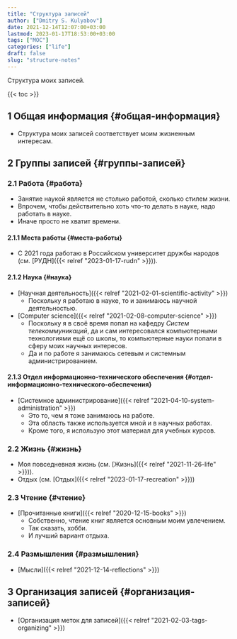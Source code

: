 ```yaml
---
title: "Структура записей"
author: ["Dmitry S. Kulyabov"]
date: 2021-12-14T12:07:00+03:00
lastmod: 2023-01-17T18:53:00+03:00
tags: ["MOC"]
categories: ["life"]
draft: false
slug: "structure-notes"
---
```


Структура моих записей.

<!--more-->

{{< toc >}}


## <span class="section-num">1</span> Общая информация {#общая-информация}

-   Структура моих записей соответствует моим жизненным интересам.


## <span class="section-num">2</span> Группы записей {#группы-записей}


### <span class="section-num">2.1</span> Работа {#работа}

-   Занятие наукой является не столько работой, сколько стилем жизни.
-   Впрочем, чтобы действительно хоть что-то делать в науке, надо работать в науке.
-   Иначе просто не хватит времени.


#### <span class="section-num">2.1.1</span> Места работы {#места-работы}

-   С 2021 года работаю в Российском университет дружбы народов (см. [РУДН]({{< relref "2023-01-17-rudn" >}})).


#### <span class="section-num">2.1.2</span> Наука {#наука}

-   [Научная деятельность]({{< relref "2021-02-01-scientific-activity" >}})
    -   Поскольку я работаю в науке, то и занимаюсь научной деятельностью.
-   [Computer science]({{< relref "2021-02-08-computer-science" >}})
    -   Поскольку я в своё время попал на кафедру _Систем телекоммуникаций_, да и сам интересовался компьютерными технологиями ещё со школы, то компьютерные науки попали в сферу моих научных интересов.
    -   Да и по работе я занимаюсь сетевым и системным администрированием.


#### <span class="section-num">2.1.3</span> Отдел информационно-технического обеспечения {#отдел-информационно-технического-обеспечения}

-   [Системное администрирование]({{< relref "2021-04-10-system-administration" >}})
    -   Это то, чем я тоже занимаюсь на работе.
    -   Эта область также используется мной и в научных работах.
    -   Кроме того, я использую этот материал для учебных курсов.


### <span class="section-num">2.2</span> Жизнь {#жизнь}

-   Моя повседневная жизнь (см. [Жизнь]({{< relref "2021-11-26-life" >}})).
-   Отдых (см. [Отдых]({{< relref "2023-01-17-recreation" >}}))


### <span class="section-num">2.3</span> Чтение {#чтение}

-   [Прочитанные книги]({{< relref "2020-12-15-books" >}})
    -   Собственно, чтение книг является основным моим увлечением.
    -   Так сказать, хобби.
    -   И лучший вариант отдыха.


### <span class="section-num">2.4</span> Размышления {#размышления}

-   [Мысли]({{< relref "2021-12-14-reflections" >}})


## <span class="section-num">3</span> Организация записей {#организация-записей}

-   [Организация меток для записей]({{< relref "2021-02-03-tags-organizing" >}})

